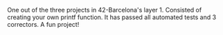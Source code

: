 One out of the three projects in 42-Barcelona's layer 1. Consisted of creating your own printf function. It has passed all automated tests and 3 correctors. A fun project!
